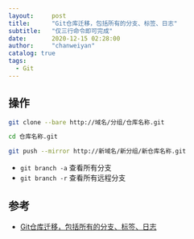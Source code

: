```yaml
---
layout:     post
title:      "Git仓库迁移，包括所有的分支、标签、日志"
subtitle:   "仅三行命令即可完成"
date:       2020-12-15 02:28:00
author:     "chanweiyan"
catalog: true
tags:
  - Git
---
```



## 操作

```bash
git clone --bare http://域名/分组/仓库名称.git

cd 仓库名称.git

git push --mirror http://新域名/新分组/新仓库名称.git

```

* `git branch -a` 查看所有分支
* `git branch -r` 查看所有远程分支

## 参考

* [Git仓库迁移，包括所有的分支、标签、日志](https://blog.csdn.net/jingcheng345413/article/details/82759329?utm_medium=distribute.pc_relevant.none-task-blog-BlogCommendFromMachineLearnPai2-1.control&depth_1-utm_source=distribute.pc_relevant.none-task-blog-BlogCommendFromMachineLearnPai2-1.control)
